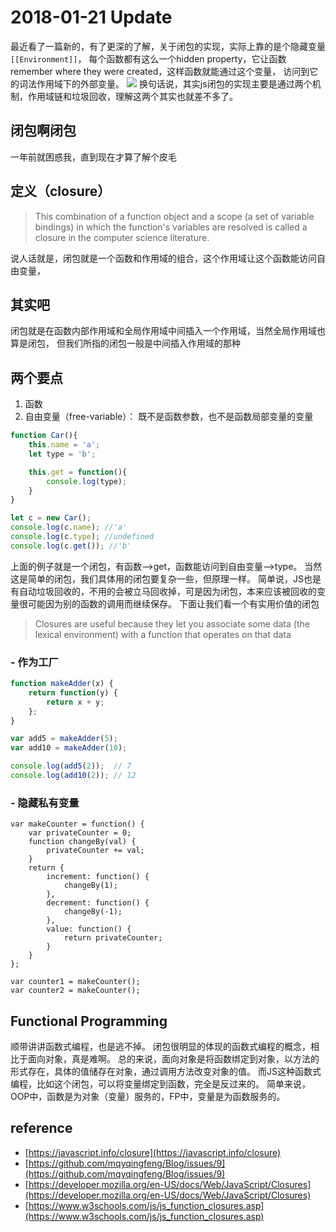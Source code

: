 # 2018-01-21 Update
最近看了一篇新的，有了更深的了解，关于闭包的实现，实际上靠的是个隐藏变量`[[Environment]]`，
每个函数都有这么一个hidden property，它让函数remember where they were created，这样函数就能通过这个变量，
访问到它的词法作用域下的外部变量。
![]([[enviroment]].png)
换句话说，其实js闭包的实现主要是通过两个机制，作用域链和垃圾回收，理解这两个其实也就差不多了。

## 闭包啊闭包
一年前就困惑我，直到现在才算了解个皮毛

## 定义（closure）
> This combination of a function object and a scope (a set of variable bindings) 
in which the function's variables are resolved is called a closure in the computer science literature.

说人话就是，闭包就是一个函数和作用域的组合，这个作用域让这个函数能访问自由变量，

## 其实吧
闭包就是在函数内部作用域和全局作用域中间插入一个作用域，当然全局作用域也算是闭包，
但我们所指的闭包一般是中间插入作用域的那种


## 两个要点
1. 函数
2. 自由变量（free-variable）： 既不是函数参数，也不是函数局部变量的变量

```javascript
function Car(){
    this.name = 'a';
    let type = 'b';

    this.get = function(){
        console.log(type);
    }    
}

let c = new Car();
console.log(c.name); //'a'
console.log(c.type); //undefined
console.log(c.get()); //'b'
```
上面的例子就是一个闭包，有函数-->get，函数能访问到自由变量-->type。
当然这是简单的闭包，我们具体用的闭包要复杂一些，但原理一样。
简单说，JS也是有自动垃圾回收的，不用的会被立马回收掉，可是因为闭包，本来应该被回收的变量很可能因为别的函数的调用而继续保存。
下面让我们看一个有实用价值的闭包
> Closures are useful because they let you associate some data (the lexical environment)
with a function that operates on that data


### - 作为工厂
```javascript
function makeAdder(x) {
    return function(y) {
        return x + y;
    };
}

var add5 = makeAdder(5);
var add10 = makeAdder(10);

console.log(add5(2));  // 7
console.log(add10(2)); // 12
```

### - 隐藏私有变量
```
var makeCounter = function() {
    var privateCounter = 0;
    function changeBy(val) {
        privateCounter += val;
    }
    return {
        increment: function() {
            changeBy(1);
        },
        decrement: function() {
            changeBy(-1);
        },
        value: function() {
            return privateCounter;
        }
    }  
};

var counter1 = makeCounter();
var counter2 = makeCounter();
```

## Functional Programming
顺带讲讲函数式编程，也是逃不掉。
闭包很明显的体现的函数式编程的概念，相比于面向对象，真是难啊。
总的来说，面向对象是将函数绑定到对象，以方法的形式存在，具体的值储存在对象，通过调用方法改变对象的值。
而JS这种函数式编程，比如这个闭包，可以将变量绑定到函数，完全是反过来的。
简单来说，OOP中，函数是为对象（变量）服务的，FP中，变量是为函数服务的。

## reference
- [https://javascript.info/closure](https://javascript.info/closure)
- [https://github.com/mqyqingfeng/Blog/issues/9](https://github.com/mqyqingfeng/Blog/issues/9)
- [https://developer.mozilla.org/en-US/docs/Web/JavaScript/Closures](https://developer.mozilla.org/en-US/docs/Web/JavaScript/Closures)
- [https://www.w3schools.com/js/js_function_closures.asp](https://www.w3schools.com/js/js_function_closures.asp)